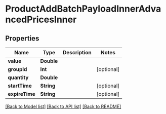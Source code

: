 # ProductAddBatchPayloadInnerAdvancedPricesInner

## Properties
Name | Type | Description | Notes
------------ | ------------- | ------------- | -------------
**value** | **Double** |  | 
**groupId** | **Int** |  | [optional] 
**quantity** | **Double** |  | 
**startTime** | **String** |  | [optional] 
**expireTime** | **String** |  | [optional] 

[[Back to Model list]](../README.md#documentation-for-models) [[Back to API list]](../README.md#documentation-for-api-endpoints) [[Back to README]](../README.md)


